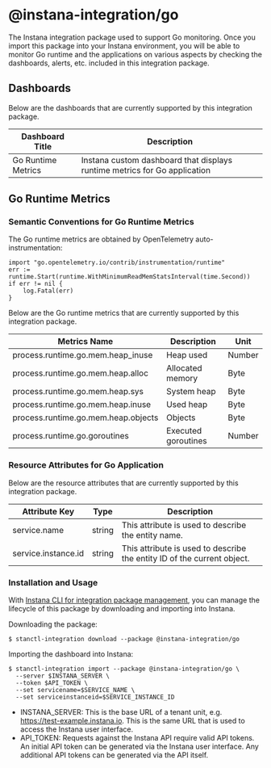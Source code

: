 # @instana-integration/go

The Instana integration package used to support Go monitoring. Once you import this package into your Instana environment, you will be able to monitor Go runtime and the applications on various aspects by checking the dashboards, alerts, etc. included in this integration package.

## Dashboards

Below are the dashboards that are currently supported by this integration package.

| Dashboard Title    | Description                    |    
|----------------------------|-----------------------|
| Go Runtime Metrics   | Instana custom dashboard that displays runtime metrics for Go application |

## Go Runtime Metrics

### Semantic Conventions for Go Runtime Metrics

The Go runtime metrics are obtained by OpenTelemetry auto-instrumentation:

```
import "go.opentelemetry.io/contrib/instrumentation/runtime"
err := runtime.Start(runtime.WithMinimumReadMemStatsInterval(time.Second))
if err != nil {
    log.Fatal(err)
}
```

Below are the Go runtime metrics that are currently supported by this integration package.

| Metrics Name               | Description                   | Unit   | 
|----------------------------|-------------------------------|--------|
| process.runtime.go.mem.heap_inuse   | Heap used            | Number |
| process.runtime.go.mem.heap.alloc   | Allocated memory     | Byte   |
| process.runtime.go.mem.heap.sys     | System heap          | Byte   |
| process.runtime.go.mem.heap.inuse   | Used heap            | Byte   |
| process.runtime.go.mem.heap.objects | Objects              | Byte   |
| process.runtime.go.goroutines       | Executed goroutines  | Number |


### Resource Attributes for Go Application

Below are the resource attributes that are currently supported by this integration package.

| Attribute Key              | Type |  Description           | 
|----------------------------|-------|------------------------|
| service.name               | string  | This attribute is used to describe the entity name.    |
| service.instance.id        | string  | This attribute is used to describe the entity ID of the current object.  |

### Installation and Usage

With [Instana CLI for integration package management](https://github.com/instana/observability-as-code?tab=readme-ov-file#instana-cli-for-integration-package-management), you can manage the lifecycle of this package by downloading and importing into Instana.

Downloading the package:

```shell
$ stanctl-integration download --package @instana-integration/go
```

Importing the dashboard into Instana:

```shell
$ stanctl-integration import --package @instana-integration/go \
  --server $INSTANA_SERVER \
  --token $API_TOKEN \
  --set servicename=$SERVICE_NAME \
  --set serviceinstanceid=$SERVICE_INSTANCE_ID
```

- INSTANA_SERVER: This is the base URL of a tenant unit, e.g. https://test-example.instana.io. This is the same URL that is used to access the Instana user interface.
- API_TOKEN: Requests against the Instana API require valid API tokens. An initial API token can be generated via the Instana user interface. Any additional API tokens can be generated via the API itself.

